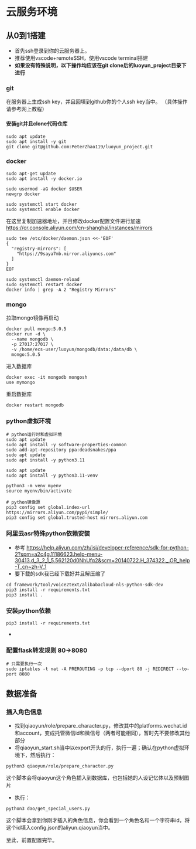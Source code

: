 # 云服务环境
## 从0到1搭建
- 首先ssh登录到你的云服务器上。
- 推荐使用vscode+remoteSSH，使用vscode terminal搭建
- **如果没有特殊说明，以下操作均应该在git clone后的luoyun_project目录下进行**

### git
在服务器上生成ssh key，并且回填到github你的个人ssh key当中。
（具体操作请参考网上教程）

#### 安装git并且clone代码仓库
```
sudo apt update
sudo apt install -y git
git clone git@github.com:PeterZhao119/luoyun_project.git
```

### docker
```
sudo apt-get update
sudo apt install -y docker.io

sudo usermod -aG docker $USER
newgrp docker

sudo systemctl start docker
sudo systemctl enable docker
```
在这里复制加速器地址，并且修改docker配置文件进行加速
https://cr.console.aliyun.com/cn-shanghai/instances/mirrors

```
sudo tee /etc/docker/daemon.json <<-'EOF'
{
  "registry-mirrors": [
    "https://9saya7mb.mirror.aliyuncs.com"
  ]
}
EOF

sudo systemctl daemon-reload
sudo systemctl restart docker
docker info | grep -A 2 "Registry Mirrors"
```

### mongo
拉取mongo镜像再启动
```
docker pull mongo:5.0.5
docker run -d \
  --name mongodb \
  -p 27017:27017 \
  -v /home/ecs-user/luoyun/mongodb/data:/data/db \
  mongo:5.0.5
```

进入数据库
```
docker exec -it mongodb mongosh
use mymongo
```

重启数据库
```
docker restart mongodb
```

### python虚拟环境
```
# python运行时和虚拟环境
sudo apt update
sudo apt install -y software-properties-common
sudo add-apt-repository ppa:deadsnakes/ppa
sudo apt update
sudo apt install -y python3.11

sudo apt update
sudo apt install -y python3.11-venv

python3 -m venv myenv
source myenv/bin/activate

# python镜像源
pip3 config set global.index-url https://mirrors.aliyun.com/pypi/simple/
pip3 config set global.trusted-host mirrors.aliyun.com
```
### 阿里云asr特殊python依赖安装
- 参考 https://help.aliyun.com/zh/isi/developer-reference/sdk-for-python-2?spm=a2c4g.11186623.help-menu-30413.d_3_2_1_5.562120d0NhUfq2&scm=20140722.H_374322._.OR_help-T_cn~zh-V_1
- 要下载的sdk我已经下载好并且解压缩了
```
cd framework/tool/voice2text/alibabacloud-nls-python-sdk-dev
pip3 install -r requirements.txt
pip3 install .
```
### 安装python依赖
```
pip3 install -r requirements.txt
```
- 
### 配置flask转发规则 80->8080
```
# 只需要执行一次
sudo iptables -t nat -A PREROUTING -p tcp --dport 80 -j REDIRECT --to-port 8080
```

## 数据准备
### 插入角色信息
- 找到qiaoyun/role/prepare_character.py，修改其中的platforms.wechat.id和account，变成托管微信id和微信号（两者可能相同），暂时先不要修改其他部分
- 将qiaoyun_start.sh当中以export开头的行，执行一遍；确认在python虚拟环境下，然后执行：
```
python3 qiaoyun/role/prepare_character.py
```
这个脚本会将qiaoyun这个角色插入到数据库，也包括她的人设记忆体以及预制图片
- 执行：
```
python3 dao/get_special_users.py
```
这个脚本会拿到你刚才插入的角色信息，你会看到一个角色名和一个字符串id，将这个id填入config.json的aliyun.qiaoyun当中。

至此，前置配置完毕。
